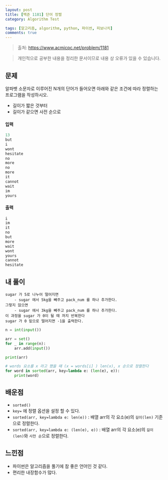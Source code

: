 ```yaml
---
layout: post
title: [백준 1181] 단어 정렬
category: Algorithm Test

tags: [알고리즘, algorithm, python, 파이썬, 피보나치]
comments: true
---
```

> 출처: https://www.acmicpc.net/problem/1181

> 개인적으로 공부한 내용을 정리한 문서이므로 내용 상 오류가 있을 수 있습니다.


## 문제
알파벳 소문자로 이루어진 N개의 단어가 들어오면 아래와 같은 조건에 따라 정렬하는 프로그램을 작성하시오.

- 길이가 짧은 것부터
- 길이가 같으면 사전 순으로

#### 입력

```javascript
13
but
i
wont
hesitate
no
more
no
more
it
cannot
wait
im
yours
```

#### 출력

```javascript
i
im
it
no
but
more
wait
wont
yours
cannot
hesitate
```

## 내 풀이

```angular2
sugar 가 5로 나누어 떨어지면
    - sugar 에서 5kg을 빼주고 pack_num 를 하나 추가한다.
그렇지 않으면
    - sugar 에서 3kg을 빼주고 pack_num 를 하나 추가한다.
이 과정을 sugar 가 0이 될 때 까지 반복한다
sugar 가 0 밑으로 떨어지면 -1을 출력한다.
```

```python
n = int(input())

arr = set()
for _ in range(n):
    arr.add(input())

print(arr)

# words 요소를 x 라고 했을 때 (x = words[i] ) len(x), x 순으로 정렬한다
for word in sorted(arr, key=lambda e: (len(e), e)):
    print(word)
```


## 배운점

- `sorted()`
- `key=` 에 정렬 옵션을 설정 할 수 있다.
- `sorted(arr, key=lambda e: len(e))` : 배열 arr의 각 요소(e)의 `길이(len)` 기준으로 정렬한다.
- `sorted(arr, key=lambda e: (len(e), e))` : 배열 arr의 각 요소(e)의 `길이(len)`와 `사전 순`으로 정렬한다.

## 느낀점
- 파이썬은 알고리즘을 풀기에 참 좋은 언어인 것 같다.
- 편리한 내장함수가 많다.


